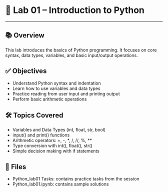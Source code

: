 # 🧪 Lab 01 – Introduction to Python
---
## 📚 Overview
This lab introduces the basics of Python programming. It focuses on core syntax, data types, variables, and basic input/output operations.

## ✅ Objectives
- Understand Python syntax and indentation
- Learn how to use variables and data types
- Practice reading from user input and printing output
- Perform basic arithmetic operations

## 🛠️ Topics Covered
- Variables and Data Types (int, float, str, bool)
- input() and print() functions
- Arithmetic operators: +, -, *, /, //, %, **
- Type conversion with int(), float(), str()
- Simple decision making with if statements

## 📁 Files
- Python_lab01 Tasks: contains practice tasks from the session
- Python_lab01.ipynb: contains sample solutions




